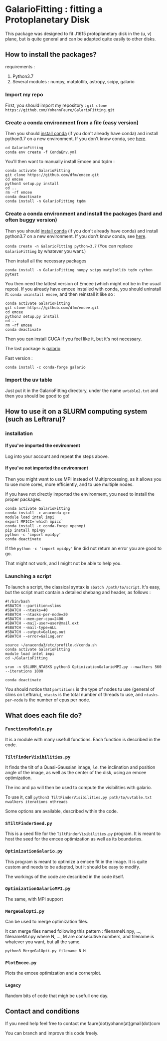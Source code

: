 # GalarioFitting : fitting a Protoplanetary Disk

This package was designed to fit J1615 protoplanetary disk in the (u, v) plane, but is quite general and can be adapted quite easily to other disks.

## How to install the packages?
requirements :
1. Python3.7
2. Several modules : numpy, matplotlib, astropy, scipy, galario

### Import my repo
First, you should import my repository :
`git clone https://github.com/YohannFaure/GalarioFitting.git`

### Create a conda environment from a file (easy version)

Then you should [install conda](https://docs.conda.io/projects/conda/en/latest/user-guide/install/) (if you don't already have conda) and install python3.7 on a new environment.
If you don't know conda, see [here](https://uoa-eresearch.github.io/eresearch-cookbook/recipe/2014/11/20/conda/).

```
cd GalarioFitting
conda env create -f CondaEnv.yml
```
You'll then want to manually install Emcee and tqdm :

```
conda activate GalarioFitting
git clone https://github.com/dfm/emcee.git
cd emcee
python3 setup.py install
cd ..
rm -rf emcee
conda deactivate
conda install -n GalarioFitting tqdm
```

### Create a conda environment and install the packages (hard and often buggy version)

Then you should [install conda](https://docs.conda.io/projects/conda/en/latest/user-guide/install/) (if you don't already have conda) and install python3.7 on a new environment.
If you don't know conda, see [here](https://uoa-eresearch.github.io/eresearch-cookbook/recipe/2014/11/20/conda/).

`conda create -n GalarioFitting python=3.7` (You can replace `GalarioFitting` by whatever you want.)

Then install all the necessary packages

```
conda install -n GalarioFitting numpy scipy matplotlib tqdm cython pytest
```

You then need the lattest version of Emcee (which might not be in the usual repos).
If you already have emcee installed with conda, you should uninstall it: `conda uninstall emcee`, and then reinstall it like so :

```
conda activate GalarioFitting
git clone https://github.com/dfm/emcee.git
cd emcee
python3 setup.py install
cd ..
rm -rf emcee
conda deactivate
```

Then you can install CUCA if you feel like it, but it's not necessary.


The last package is [galario](https://mtazzari.github.io/galario/install.html)

Fast version :
```
conda install -c conda-forge galario
```
### Import the uv table

Just put it in the GalarioFitting directory, under the name `uvtable2.txt` and then you should be good to go!

## How to use it on a SLURM computing system (such as Leftraru)?

### installation
#### If you've imported the environment
Log into your account and repeat the steps above.

#### If you've not imported the environment
Then you might want to use MPI instead of Multiprocessing, as it allows you to use more cores, more efficiently, and to use multiple nodes.

If you have not directly imported the environment, you need to install the proper packages.

```
conda activate GalarioFitting
conda install -c anaconda gcc
module load intel impi
export MPICC=`which mpicc`
conda install -c conda-forge openmpi
pip install mpi4py
python -c 'import mpi4py'
conda deactivate
```

If the `python -c 'import mpi4py'` line did not return an error you are good to go.

That might not work, and I might not be able to help you.

### Launching a script

To launch a script, the classical syntax is `sbatch /path/to/script`. It's easy, but the script must contain a detailed shebang and header, as follows :

```
#!/bin/bash
#SBATCH --partition=slims
#SBATCH --ntasks=40
#SBATCH --ntasks-per-node=20
#SBATCH --mem-per-cpu=2400
#SBATCH --mail-user=user@mail.ext
#SBATCH --mail-type=ALL
#SBATCH --output=GalLog.out
#SBATCH --error=GalLog.err

source ~/anaconda3/etc/profile.d/conda.sh
conda activate GalarioFitting
module load intel impi
cd ~/GalarioFitting

srun -n $SLURM_NTASKS python3 OptimizationGalarioMPI.py --nwalkers 560 --iterations 1000

conda deactivate
```

You should notice that `partitions` is the type of nodes tu use (general of slims on Leftraru), `ntasks` is the total number of threads to use, and `ntasks-per-node` is the number of cpus per node.

## What does each file do?

### `FunctionsModule.py`

It is a module with many usefull functions. Each function is described in the code.

### `TiltFinderVisibilities.py`

It finds the tilt of a Quasi-Gaussian image, *i.e.* the inclination and position angle of the image, as well as the center of the disk, using an emcee optimization.

The inc and pa will then be used to compute the visibilities with galario.

To use it, call `python3 TiltFinderVisibilities.py path/to/uvtable.txt nwalkers iterations nthreads`

Some options are available, described within the code.

### `STiltFinderSeed.py`

This is a seed file for the `TiltFinderVisibilities.py` program. It is meant to host the seed for the emcee optimization as well as its boundaries.

### `OptimizationGalario.py`

This program is meant to optimize a emcee fit in the image. It is quite custom and needs to be adapted, but it should be easy to modify.

The workings of the code are described in the code itself.

### `OptimizationGalarioMPI.py`
The same, with MPI support

### `MergeGalOpti.py`

Can be used to merge optimization files.

It can merge files named following this pattern :
filenameN.npy, ..., filenameM.npy
where N, ..., M are consecutive numbers, and filename is whatever you want, but all the same.

`python3 MergeGalOpti.py filename N M`

### `PlotEmcee.py`

Plots the emcee optimization and a cornerplot.

### `Legacy`

Random bits of code that migh be usefull one day.

## Contact and conditions

If you need help feel free to contact me
faure(dot)yohann(at)gmail(dot)com

You can branch and improve this code freely.
